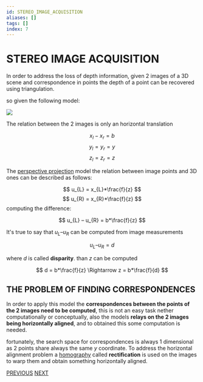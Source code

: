 ```yaml
---
id: STEREO_IMAGE_ACQUISITION
aliases: []
tags: []
index: 7
---
```


# STEREO IMAGE ACQUISITION

In order to address the loss of depth information, given 2 images of a 3D scene and correspondence in points the depth of a point can be recovered using triangulation.

so given the following model:

![](computer_vision/Pasted_image_20240221203033.png)

The relation between the 2 images is only an horizontal translation

$$
x_{l} - x_{r} = b
$$
$$
y_{l} = y_{r}= y
$$
$$
z_{l} = z_{r} = z
$$

The [perspective projection](PERSPECTIVE_PROJECTION.md) model the relation between image points and 3D ones can be described as follows:

$$
u_{L} = x_{L}*\frac{f}{z}
$$
$$
u_{R} = x_{R}*\frac{f}{z}
$$
computing the difference:

$$
u_{L} – u_{R} = b*\frac{f}{z}
$$

It's true to say that $u_{L} – u_{R}$ can be computed from image measurements

$$
u_{L} – u_{R} = d
$$

where $d$ is called **disparity**. than $z$ can be computed

$$
d = b*\frac{f}{z} \Rightarrow z = b*\frac{f}{d}
$$

## THE PROBLEM OF FINDING CORRESPONDENCES

In order to apply this model the **correspondences between the points of the 2 images need to be computed**, this is not an easy task nether computationally or conceptually, also the models **relays on the 2 images being horizontally aligned**, and to obtained this some computation is needed.

fortunately, the search space for correspondences is always 1 dimensional as 2 points share always the same $y$ coordinate.
To address the horizontal alignment problem a [homography](HOMOGRAPHY.md) called **rectification** is used on the images to warp them and obtain something horizontally aligned.

[PREVIOUS](pages/image_formation_acquisition/LENS_DISTORTION.md) [NEXT](pages/image_formation_acquisition/PERSPECTIVE_SPACE.md)
